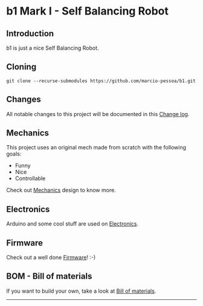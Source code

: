 # b1 Mark I - Self Balancing Robot

## Introduction
b1 is just a nice Self Balancing Robot.

## Cloning
```
git clone --recurse-submodules https://github.com/marcio-pessoa/b1.git
```

## Changes
All notable changes to this project will be documented in this [Change log](CHANGELOG.md).

## Mechanics
This project uses an original mech made from scratch with the following goals:
- Funny
- Nice
- Controllable

Check out [Mechanics](Mechanics/README.md) design to know more.

## Electronics
Arduino and some cool stuff are used on [Electronics](Electronics/README.md).

## Firmware
Check out a well done [Firmware](Firmware/README.md)! :-)

## BOM - Bill of materials
If you want to build your own, take a look at [Bill of materials](BOM.md).

---
